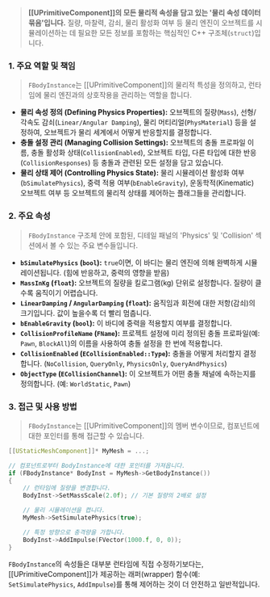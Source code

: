 > **[[UPrimitiveComponent]]의 모든 물리적 속성을 담고 있는 '물리 속성 데이터 묶음'입니다.** 질량, 마찰력, 감쇠, 물리 활성화 여부 등 물리 엔진이 오브젝트를 시뮬레이션하는 데 필요한 모든 정보를 포함하는 핵심적인 C++ 구조체(`struct`)입니다.

### **1. 주요 역할 및 책임**
> `FBodyInstance`는 [[UPrimitiveComponent]]의 물리적 특성을 정의하고, 런타임에 물리 엔진과의 상호작용을 관리하는 역할을 합니다.
* **물리 속성 정의 (Defining Physics Properties):**
    오브젝트의 질량(`Mass`), 선형/각속도 감쇠(`Linear/Angular Damping`), 물리 머티리얼(`PhysMaterial`) 등을 설정하여, 오브젝트가 물리 세계에서 어떻게 반응할지를 결정합니다.
* **충돌 설정 관리 (Managing Collision Settings):**
    오브젝트의 충돌 프로파일 이름, 충돌 활성화 상태(`CollisionEnabled`), 오브젝트 타입, 다른 타입에 대한 반응(`CollisionResponses`) 등 충돌과 관련된 모든 설정을 담고 있습니다.
* **물리 상태 제어 (Controlling Physics State):**
    물리 시뮬레이션 활성화 여부(`bSimulatePhysics`), 중력 적용 여부(`bEnableGravity`), 운동학적(Kinematic) 오브젝트 여부 등 오브젝트의 물리적 상태를 제어하는 플래그들을 관리합니다.

### **2. 주요 속성**
> `FBodyInstance` 구조체 안에 포함된, 디테일 패널의 'Physics' 및 'Collision' 섹션에서 볼 수 있는 주요 변수들입니다.
* **`bSimulatePhysics` (`bool`):**
    `true`이면, 이 바디는 물리 엔진에 의해 완벽하게 시뮬레이션됩니다. (힘에 반응하고, 중력의 영향을 받음)
* **`MassInKg` (`float`):**
    오브젝트의 질량을 킬로그램(kg) 단위로 설정합니다. 질량이 클수록 움직이기 어렵습니다.
* **`LinearDamping` / `AngularDamping` (`float`):**
    움직임과 회전에 대한 저항(감쇠)의 크기입니다. 값이 높을수록 더 빨리 멈춥니다.
* **`bEnableGravity` (`bool`):**
    이 바디에 중력을 적용할지 여부를 결정합니다.
* **`CollisionProfileName` (`FName`):**
    프로젝트 설정에 미리 정의된 충돌 프로파일(예: `Pawn`, `BlockAll`)의 이름을 사용하여 충돌 설정을 한 번에 적용합니다.
* **`CollisionEnabled` (`ECollisionEnabled::Type`):**
    충돌을 어떻게 처리할지 결정합니다. (`NoCollision`, `QueryOnly`, `PhysicsOnly`, `QueryAndPhysics`)
* **`ObjectType` (`ECollisionChannel`):**
    이 오브젝트가 어떤 충돌 채널에 속하는지를 정의합니다. (예: `WorldStatic`, `Pawn`)

### **3. 접근 및 사용 방법**
> `FBodyInstance`는 [[UPrimitiveComponent]]의 멤버 변수이므로, 컴포넌트에 대한 포인터를 통해 접근할 수 있습니다.
```cpp
[[UStaticMeshComponent]]* MyMesh = ...;

// 컴포넌트로부터 BodyInstance에 대한 포인터를 가져옵니다.
if (FBodyInstance* BodyInst = MyMesh->GetBodyInstance())
{
    // 런타임에 질량을 변경합니다.
    BodyInst->SetMassScale(2.0f); // 기본 질량의 2배로 설정

    // 물리 시뮬레이션을 켭니다.
    MyMesh->SetSimulatePhysics(true);

    // 특정 방향으로 충격량을 가합니다.
    BodyInst->AddImpulse(FVector(1000.f, 0, 0));
}
```
`FBodyInstance`의 속성들은 대부분 런타임에 직접 수정하기보다는, [[UPrimitiveComponent]]가 제공하는 래퍼(wrapper) 함수(예: `SetSimulatePhysics`, `AddImpulse`)를 통해 제어하는 것이 더 안전하고 일반적입니다.